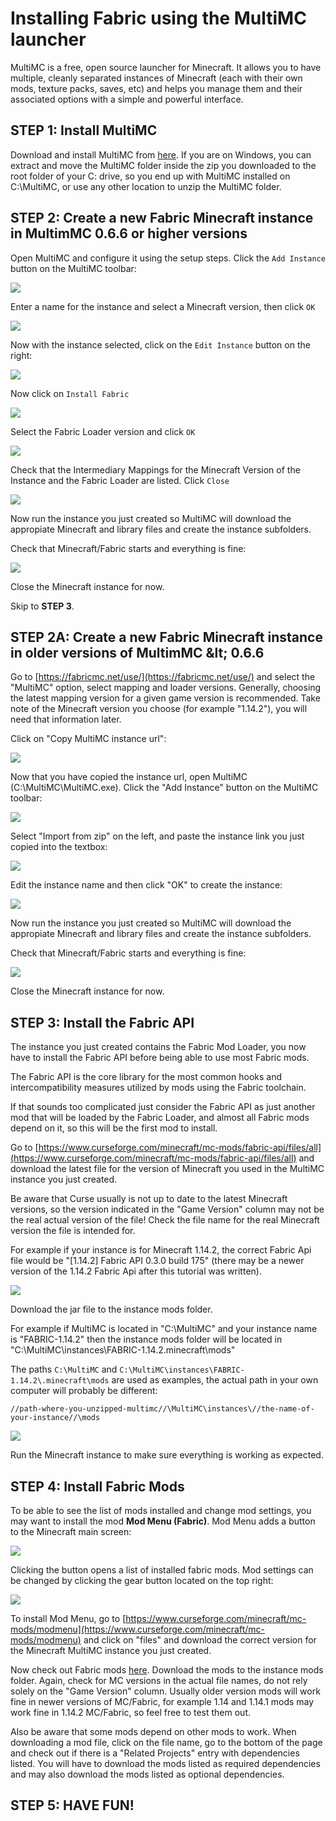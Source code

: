 # Installing Fabric using the MultiMC launcher

MultiMC is a free, open source launcher for Minecraft. It allows you to have multiple, cleanly separated instances of Minecraft \(each with their own mods, texture packs, saves, etc\) and helps you manage them and their associated options with a simple and powerful interface.

## STEP 1: Install MultiMC

Download and install MultiMC from [here](https://multimc.org/). If you are on Windows, you can extract and move the MultiMC folder inside the zip you downloaded to the root folder of your C: drive, so you end up with MultiMC installed on C:\MultiMC, or use any other location to unzip the MultiMC folder.

## STEP 2: Create a new Fabric Minecraft instance in MultimMC 0.6.6 or higher versions

Open MultiMC and configure it using the setup steps. Click the `Add Instance` button on the MultiMC toolbar:

![](../.gitbook/assets/install_fabric_using_multimc_launcher_01%20%281%29.jpg)

Enter a name for the instance and select a Minecraft version, then click `OK`

![](../.gitbook/assets/install_fabric_using_multimc_launcher_101%20%282%29.jpg)

Now with the instance selected, click on the `Edit Instance` button on the right:

![](../.gitbook/assets/install_fabric_using_multimc_launcher_102.jpg)

Now click on `Install Fabric`

![](../.gitbook/assets/install_fabric_using_multimc_launcher_103%20%281%29.jpg)

Select the Fabric Loader version and click `OK`

![](../.gitbook/assets/install_fabric_using_multimc_launcher_104%20%282%29.jpg)

Check that the Intermediary Mappings for the Minecraft Version of the Instance and the Fabric Loader are listed. Click `Close`

![](../.gitbook/assets/install_fabric_using_multimc_launcher_105%20%282%29.jpg)

Now run the instance you just created so MultiMC will download the appropiate Minecraft and library files and create the instance subfolders.

Check that Minecraft/Fabric starts and everything is fine:

![](../.gitbook/assets/install_fabric_using_multimc_launcher_06%20%284%29.jpg)

Close the Minecraft instance for now.

Skip to **STEP 3**.

## STEP 2A: Create a new Fabric Minecraft instance in older versions of MultimMC \&lt; 0.6.6

Go to [https://fabricmc.net/use/](https://fabricmc.net/use/) and select the "MultiMC" option, select mapping and loader versions. Generally, choosing the latest mapping version for a given game version is recommended. Take note of the Minecraft version you choose \(for example "1.14.2"\), you will need that information later.

Click on "Copy MultiMC instance url":

![](../.gitbook/assets/install_fabric_using_multimc_launcher_04.jpg)

Now that you have copied the instance url, open MultiMC \(C:\MultiMC\MultiMC.exe\). Click the "Add Instance" button on the MultiMC toolbar:

![](../.gitbook/assets/install_fabric_using_multimc_launcher_01%20%281%29.jpg)

Select "Import from zip" on the left, and paste the instance link you just copied into the textbox:

![](../.gitbook/assets/install_fabric_using_multimc_launcher_02%20%281%29.jpg)

Edit the instance name and then click "OK" to create the instance:

![](../.gitbook/assets/install_fabric_using_multimc_launcher_03%20%281%29.jpg)

Now run the instance you just created so MultiMC will download the appropiate Minecraft and library files and create the instance subfolders.

Check that Minecraft/Fabric starts and everything is fine:

![](../.gitbook/assets/install_fabric_using_multimc_launcher_06%20%284%29.jpg)

Close the Minecraft instance for now.

## STEP 3: Install the Fabric API

The instance you just created contains the Fabric Mod Loader, you now have to install the Fabric API before being able to use most Fabric mods.

The Fabric API is the core library for the most common hooks and intercompatibility measures utilized by mods using the Fabric toolchain.

If that sounds too complicated just consider the Fabric API as just another mod that will be loaded by the Fabric Loader, and almost all Fabric mods depend on it, so this will be the first mod to install.

Go to [https://www.curseforge.com/minecraft/mc-mods/fabric-api/files/all](https://www.curseforge.com/minecraft/mc-mods/fabric-api/files/all) and download the latest file for the version of Minecraft you used in the MultiMC instance you just created.

Be aware that Curse usually is not up to date to the latest Minecraft versions, so the version indicated in the "Game Version" column may not be the real actual version of the file! Check the file name for the real Minecraft version the file is intended for.

For example if your instance is for Minecraft 1.14.2, the correct Fabric Api file would be "\[1.14.2\] Fabric API 0.3.0 build 175" \(there may be a newer version of the 1.14.2 Fabric Api after this tutorial was written\).

![](../.gitbook/assets/install_fabric_using_multimc_launcher_05.jpg)

Download the jar file to the instance mods folder.

For example if MultiMC is located in "C:\MultiMC" and your instance name is "FABRIC-1.14.2" then the instance mods folder will be located in "C:\MultiMC\instances\FABRIC-1.14.2\.minecraft\mods"

The paths `C:\MultiMC` and `C:\MultiMC\instances\FABRIC-1.14.2\.minecraft\mods` are used as examples, the actual path in your own computer will probably be different:

`//path-where-you-unzipped-multimc//\MultiMC\instances\//the-name-of-your-instance//\mods`

![](../.gitbook/assets/install_fabric_using_multimc_launcher_09.jpg)

Run the Minecraft instance to make sure everything is working as expected.

## STEP 4: Install Fabric Mods

To be able to see the list of mods installed and change mod settings, you may want to install the mod **Mod Menu \(Fabric\)**. Mod Menu adds a button to the Minecraft main screen:

![](../.gitbook/assets/install_fabric_using_multimc_launcher_07.jpg)

Clicking the button opens a list of installed fabric mods. Mod settings can be changed by clicking the gear button located on the top right:

![](../.gitbook/assets/install_fabric_using_multimc_launcher_08%20%283%29.jpg)

To install Mod Menu, go to [https://www.curseforge.com/minecraft/mc-mods/modmenu](https://www.curseforge.com/minecraft/mc-mods/modmenu) and click on "files" and download the correct version for the Minecraft MultiMC instance you just created.

Now check out Fabric mods [here](https://www.curseforge.com/minecraft/mc-mods/fabric?filter-game-version=&filter-sort=2). Download the mods to the instance mods folder. Again, check for MC versions in the actual file names, do not rely solely on the "Game Version" column. Usually older version mods will work fine in newer versions of MC/Fabric, for example 1.14 and 1.14.1 mods may work fine in 1.14.2 MC/Fabric, so feel free to test them out.

Also be aware that some mods depend on other mods to work. When downloading a mod file, click on the file name, go to the bottom of the page and check out if there is a "Related Projects" entry with dependencies listed. You will have to download the mods listed as required dependencies and may also download the mods listed as optional dependencies.

## STEP 5: HAVE FUN!

